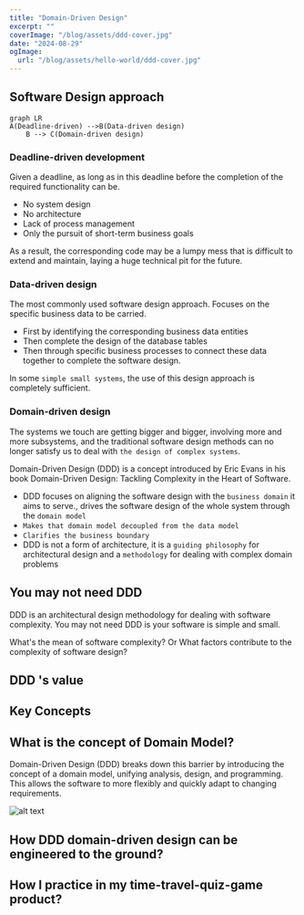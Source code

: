 ```yaml
---
title: "Domain-Driven Design"
excerpt: ""
coverImage: "/blog/assets/ddd-cover.jpg"
date: "2024-08-29"
ogImage:
  url: "/blog/assets/hello-world/ddd-cover.jpg"
---
```


## Software Design approach

```
graph LR
A(Deadline-driven) -->B(Data-driven design)
    B --> C(Domain-driven design)
```

### Deadline-driven development

Given a deadline, as long as in this deadline before the completion of the required functionality can be.

- No system design
- No architecture
- Lack of process management
- Only the pursuit of short-term business goals

As a result, the corresponding code may be a lumpy mess that is difficult to extend and maintain, laying a huge technical pit for the future.

### Data-driven design

The most commonly used software design approach.
Focuses on the specific business data to be carried.

- First by identifying the corresponding business data entities
- Then complete the design of the database tables
- Then through specific business processes to connect these data together to complete the software design.

In some `simple small systems`, the use of this design approach is completely sufficient.

### Domain-driven design

The systems we touch are getting bigger and bigger, involving more and more subsystems, and the traditional software design methods can no longer satisfy us to deal with `the design of complex systems`. 

Domain-Driven Design (DDD) is a concept introduced by Eric Evans in his book Domain-Driven Design: Tackling Complexity in the Heart of Software. 

- DDD focuses on aligning the software design with the `business domain` it aims to serve., drives the software design of the whole system through the `domain model`
- `Makes that domain model decoupled from the data model`
- `Clarifies the business boundary`
- DDD is not a form of architecture, it is a `guiding philosophy` for architectural design and a `methodology` for dealing with complex domain problems

## You may not need DDD

DDD is  an architectural design methodology for dealing with software complexity. You may not need DDD is your software is simple and small.

What's the mean of software complexity? Or What factors contribute to the complexity of software design?

## DDD 's value

## Key Concepts

## What is the concept of Domain Model?

Domain-Driven Design (DDD) breaks down this barrier by introducing the concept of a domain model, unifying analysis, design, and programming. This allows the software to more flexibly and quickly adapt to changing requirements.

![alt text](/blog/assets/ddd-complexity-of-domain-logic.png)

## How DDD domain-driven design can be engineered to the ground?

## How I practice in my time-travel-quiz-game product?

